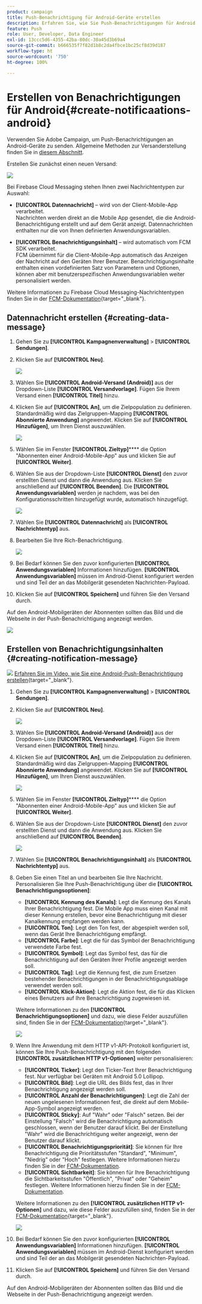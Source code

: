 ```yaml
---
product: campaign
title: Push-Benachrichtigung für Android-Geräte erstellen
description: Erfahren Sie, wie Sie Push-Benachrichtigungen für Android erstellen.
feature: Push
role: User, Developer, Data Engineer
exl-id: 13ccc5d6-4355-42ba-80dc-30a45d3b69a4
source-git-commit: b666535f7f82d1b8c2da4fbce1bc25cf8d39d187
workflow-type: ht
source-wordcount: '750'
ht-degree: 100%

---
```


# Erstellen von Benachrichtigungen für Android{#create-notificaations-android}

Verwenden Sie Adobe Campaign, um Push-Benachrichtigungen an Android-Geräte zu senden. Allgemeine Methoden zur Versanderstellung finden Sie in [diesem Abschnitt](steps-about-delivery-creation-steps.md).

Erstellen Sie zunächst einen neuen Versand:

![](assets/nmac_delivery_1.png)

Bei Firebase Cloud Messaging stehen Ihnen zwei Nachrichtentypen zur Auswahl:

* **[!UICONTROL Datennachricht]** – wird von der Client-Mobile-App verarbeitet.
  <br>Nachrichten werden direkt an die Mobile App gesendet, die die Android-Benachrichtigung erstellt und auf dem Gerät anzeigt. Datennachrichten enthalten nur die von Ihnen definierten Anwendungsvariablen.

* **[!UICONTROL Benachrichtigungsinhalt]** – wird automatisch vom FCM SDK verarbeitet.
  <br> FCM übernimmt für die Client-Mobile-App automatisch das Anzeigen der Nachricht auf den Geräten Ihrer Benutzer. Benachrichtigungsinhalte enthalten einen vordefinierten Satz von Parametern und Optionen, können aber mit benutzerspezifischen Anwendungsvariablen weiter personalisiert werden.

Weitere Informationen zu Firebase Cloud Messaging-Nachrichtentypen finden Sie in der [FCM-Dokumentation](https://firebase.google.com/docs/cloud-messaging/concept-options#notifications_and_data_messages){target="_blank"}.


## Datennachricht erstellen {#creating-data-message}

1. Gehen Sie zu **[!UICONTROL Kampagnenverwaltung]** > **[!UICONTROL Sendungen]**.

1. Klicken Sie auf **[!UICONTROL Neu]**.

   ![](assets/nmac_android_3.png)

1. Wählen Sie **[!UICONTROL Android-Versand (Android)]** aus der Dropdown-Liste **[!UICONTROL Versandvorlage]**. Fügen Sie Ihrem Versand einen **[!UICONTROL Titel]** hinzu.

1. Klicken Sie auf **[!UICONTROL An]**, um die Zielpopulation zu definieren. Standardmäßig wird das Zielgruppen-Mapping **[!UICONTROL Abonnierte Anwendung]** angewendet. Klicken Sie auf **[!UICONTROL Hinzufügen]**, um Ihren Dienst auszuwählen.

   ![](assets/nmac_android_7.png)

1. Wählen Sie im Fenster **[!UICONTROL Zieltyp]****** die Option &quot;Abonnenten einer Android-Mobile-App&quot; aus und klicken Sie auf **[!UICONTROL Weiter]**.

1. Wählen Sie aus der Dropdown-Liste **[!UICONTROL Dienst]** den zuvor erstellten Dienst und dann die Anwendung aus. Klicken Sie anschließend auf **[!UICONTROL Beenden]**.
Die **[!UICONTROL Anwendungsvariablen]** werden je nachdem, was bei den Konfigurationsschritten hinzugefügt wurde, automatisch hinzugefügt.

   ![](assets/nmac_android_6.png)

1. Wählen Sie **[!UICONTROL Datennachricht]** als **[!UICONTROL Nachrichtentyp]** aus.

1. Bearbeiten Sie Ihre Rich-Benachrichtigung.

   ![](assets/nmac_android_5.png)

1. Bei Bedarf können Sie den zuvor konfigurierten **[!UICONTROL Anwendungsvariablen]** Informationen hinzufügen. **[!UICONTROL Anwendungsvariablen]** müssen im Android-Dienst konfiguriert werden und sind Teil der an das Mobilgerät gesendeten Nachrichten-Payload.

1. Klicken Sie auf **[!UICONTROL Speichern]** und führen Sie den Versand durch.

Auf den Android-Mobilgeräten der Abonnenten sollten das Bild und die Webseite in der Push-Benachrichtigung angezeigt werden.

![](assets/nmac_android_4.png)

## Erstellen von Benachrichtigungsinhalten {#creating-notification-message}

![](assets/do-not-localize/how-to-video.png) [Erfahren Sie im Video, wie Sie eine Android-Push-Benachrichtigung erstellen](https://experienceleague.adobe.com/docs/campaign-classic-learn/getting-started-with-push-notifications-for-android/configuring-and-sending-push-notifications.html?lang=de#additional-resources){target="_blank"}.

1. Gehen Sie zu **[!UICONTROL Kampagnenverwaltung]** > **[!UICONTROL Sendungen]**.

1. Klicken Sie auf **[!UICONTROL Neu]**.

   ![](assets/nmac_android_3.png)

1. Wählen Sie **[!UICONTROL Android-Versand (Android)]** aus der Dropdown-Liste **[!UICONTROL Versandvorlage]**. Fügen Sie Ihrem Versand einen **[!UICONTROL Titel]** hinzu.

1. Klicken Sie auf **[!UICONTROL An]**, um die Zielpopulation zu definieren. Standardmäßig wird das Zielgruppen-Mapping **[!UICONTROL Abonnierte Anwendung]** angewendet. Klicken Sie auf **[!UICONTROL Hinzufügen]**, um Ihren Dienst auszuwählen.

   ![](assets/nmac_android_7.png)

1. Wählen Sie im Fenster **[!UICONTROL Zieltyp]****** die Option &quot;Abonnenten einer Android-Mobile-App&quot; aus und klicken Sie auf **[!UICONTROL Weiter]**.

1. Wählen Sie aus der Dropdown-Liste **[!UICONTROL Dienst]** den zuvor erstellten Dienst und dann die Anwendung aus. Klicken Sie anschließend auf **[!UICONTROL Beenden]**.

   ![](assets/nmac_android_6.png)

1. Wählen Sie **[!UICONTROL Benachrichtigungsinhalt]** als **[!UICONTROL Nachrichtentyp]** aus.

1. Geben Sie einen Titel an und bearbeiten Sie Ihre Nachricht. Personalisieren Sie Ihre Push-Benachrichtigung über die **[!UICONTROL Benachrichtigungsoptionen]**:

   * **[!UICONTROL Kennung des Kanals]**: Legt die Kennung des Kanals Ihrer Benachrichtigung fest. Die Mobile App muss einen Kanal mit dieser Kennung erstellen, bevor eine Benachrichtigung mit dieser Kanalkennung empfangen werden kann.
   * **[!UICONTROL Ton]**: Legt den Ton fest, der abgespielt werden soll, wenn das Gerät Ihre Benachrichtigung empfängt.
   * **[!UICONTROL Farbe]**: Legt die für das Symbol der Benachrichtigung verwendete Farbe fest.
   * **[!UICONTROL Symbol]**: Legt das Symbol fest, das für die Benachrichtigung auf den Geräten Ihrer Profile angezeigt werden soll.
   * **[!UICONTROL Tag]**: Legt die Kennung fest, die zum Ersetzen bestehender Benachrichtigungen in der Benachrichtigungsablage verwendet werden soll.
   * **[!UICONTROL Klick-Aktion]**: Legt die Aktion fest, die für das Klicken eines Benutzers auf Ihre Benachrichtigung zugewiesen ist.

   Weitere Informationen zu den **[!UICONTROL Benachrichtigungsoptionen]** und dazu, wie diese Felder auszufüllen sind, finden Sie in der [FCM-Dokumentation](https://firebase.google.com/docs/reference/fcm/rest/v1/projects.messages#androidnotification){target="_blank"}.

   ![](assets/nmac_android_8.png)

1. Wenn Ihre Anwendung mit dem HTTP v1-API-Protokoll konfiguriert ist, können Sie Ihre Push-Benachrichtigung mit den folgenden **[!UICONTROL zusätzlichen HTTP v1-Optionen]** weiter personalisieren:

   * **[!UICONTROL Ticker]**: Legt den Ticker-Text Ihrer Benachrichtigung fest. Nur verfügbar bei Geräten mit Android 5.0 Lollipop.
   * **[!UICONTROL Bild]**: Legt die URL des Bilds fest, das in Ihrer Benachrichtigung angezeigt werden soll.
   * **[!UICONTROL Anzahl der Benachrichtigungen]**: Legt die Zahl der neuen ungelesenen Informationen fest, die direkt auf dem Mobile-App-Symbol angezeigt werden.
   * **[!UICONTROL Sticky]**: Auf &quot;Wahr&quot; oder &quot;Falsch&quot; setzen. Bei der Einstellung &quot;Falsch&quot; wird die Benachrichtigung automatisch geschlossen, wenn der Benutzer darauf klickt. Bei der Einstellung &quot;Wahr&quot; wird die Benachrichtigung weiter angezeigt, wenn der Benutzer darauf klickt.
   * **[!UICONTROL Benachrichtigungspriorität]**: Sie können für Ihre Benachrichtigung die Prioritätsstufen &quot;Standard&quot;, &quot;Minimum&quot;, &quot;Niedrig&quot; oder &quot;Hoch&quot; festlegen. Weitere Informationen hierzu finden Sie in der [FCM-Dokumentation](https://firebase.google.com/docs/reference/fcm/rest/v1/projects.messages#NotificationPriority).
   * **[!UICONTROL Sichtbarkeit]**: Sie können für Ihre Benachrichtigung die Sichtbarkeitsstufen &quot;Öffentlich&quot;, &quot;Privat&quot; oder &quot;Geheim&quot; festlegen. Weitere Informationen hierzu finden Sie in der [FCM-Dokumentation](https://firebase.google.com/docs/reference/fcm/rest/v1/projects.messages#visibility).

   Weitere Informationen zu den **[!UICONTROL zusätzlichen HTTP v1-Optionen]** und dazu, wie diese Felder auszufüllen sind, finden Sie in der [FCM-Dokumentation](https://firebase.google.com/docs/reference/fcm/rest/v1/projects.messages#androidnotification){target="_blank"}.

   ![](assets/nmac_android_9.png)

1. Bei Bedarf können Sie den zuvor konfigurierten **[!UICONTROL Anwendungsvariablen]** Informationen hinzufügen. **[!UICONTROL Anwendungsvariablen]** müssen im Android-Dienst konfiguriert werden und sind Teil der an das Mobilgerät gesendeten Nachrichten-Payload.

1. Klicken Sie auf **[!UICONTROL Speichern]** und führen Sie den Versand durch.

Auf den Android-Mobilgeräten der Abonnenten sollten das Bild und die Webseite in der Push-Benachrichtigung angezeigt werden.
